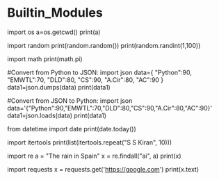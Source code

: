 # Builtin_Modules

import os
a=os.getcwd()
print(a)

import random
print(random.random())
print(random.randint(1,100))

import math
print(math.pi)

#Convert from Python to JSON:
import json
data={
    "Python":90,
    "EMWTL":70,
    "DLD":80,
    "CS":90,
    "A.Cir":80,
    "AC":90
}
data1=json.dumps(data)
print(data1)

#Convert from JSON to Python:
import json
data='{"Python":90,"EMWTL":70,"DLD":80,"CS":90,"A.Cir":80,"AC":90}'
data1=json.loads(data)
print(data1)

from datetime import date
print(date.today())

import itertools
print(list(itertools.repeat("S S Kiran", 10)))

import re
a = "The rain in Spain"
x = re.findall("ai", a)
print(x)

import requests
x = requests.get('https://google.com')
print(x.text)
